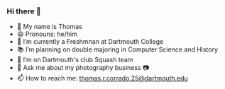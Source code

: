### Hi there 👋

- 📝 My name is Thomas 
- 😄 Pronouns: he/him
- 🌲 I’m currently a Freshmnan at Dartmouth College
- 📚 I’m planning on double majoring in Computer Science and History
- 🏸 I’m on Dartmouth's club Squash team
- 💬 Ask me about my photography business 📷 
- 📫 How to reach me: thomas.r.corrado.25@dartmouth.edu
